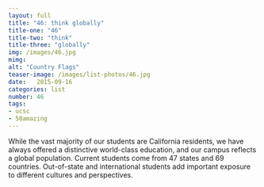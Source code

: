 ```yaml
---
layout: full
title: "46: think globally"
title-one: "46"
title-two: "think"
title-three: "globally"
img: /images/46.jpg
mimg: 
alt: "Country Flags"
teaser-image: /images/list-photos/46.jpg
date:   2015-09-16
categories: list
number: 46
tags:
- ucsc
- 50amazing
---
```

While the vast majority of our students are California residents, we have always offered a distinctive world-class education, and our campus reflects a global population. Current students come from 47 states and 69 countries. Out-of-state and international students add important exposure to different cultures and perspectives.
